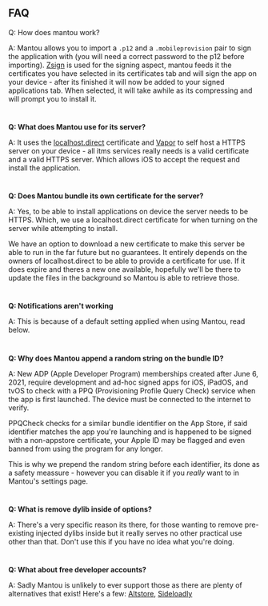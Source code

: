 ## FAQ

Q: How does mantou work?

A: Mantou allows you to import a `.p12` and a `.mobileprovision` pair to sign the application with (you will need a correct password to the p12 before importing). [Zsign](https://github.com/zhlynn/zsign) is used for the signing aspect, mantou feeds it the certificates you have selected in its certificates tab and will sign the app on your device - after its finished it will now be added to your signed applications tab. When selected, it will take awhile as its compressing and will prompt you to install it.

#

**Q: What does Mantou use for its server?**

A: It uses the [localhost.direct](https://github.com/Upinel/localhost.direct) certificate and [Vapor](https://github.com/vapor/vapor) to self host a HTTPS server on your device - all itms services really needs is a valid certificate and a valid HTTPS server. Which allows iOS to accept the request and install the application.

#

**Q: Does Mantou bundle its own certificate for the server?**

A: Yes, to be able to install applications on device the server needs to be HTTPS. Which, we use a localhost.direct certificate for when turning on the server while attempting to install.

We have an option to download a new certificate to make this server be able to run in the far future but no guarantees. It entirely depends on the owners of localhost.direct to be able to provide a certificate for use. If it does expire and theres a new one available, hopefully we'll be there to update the files in the background so Mantou is able to retrieve those.

#

**Q: Notifications aren't working**

A: This is because of a default setting applied when using Mantou, read below.

#

**Q: Why does Mantou append a random string on the bundle ID?**

A: New ADP (Apple Developer Program) memberships created after June 6, 2021, require development and ad-hoc signed apps for iOS, iPadOS, and tvOS to check with a PPQ (Provisioning Profile Query Check) service when the app is first launched. The device must be connected to the internet to verify.

PPQCheck checks for a similar bundle identifier on the App Store, if said identifier matches the app you're launching and is happened to be signed with a non-appstore certificate, your Apple ID may be flagged and even banned from using the program for any longer.

This is why we prepend the random string before each identifier, its done as a safety meassure - however you can disable it if you *really* want to in Mantou's settings page.

#

**Q: What is remove dylib inside of options?**

A: There's a very specific reason its there, for those wanting to remove pre-existing injected dylibs inside but it really serves no other practical use other than that. Don't use this if you have no idea what you're doing.

#

**Q: What about free developer accounts?**

A: Sadly Mantou is unlikely to ever support those as there are plenty of alternatives that exist! Here's a few: [Altstore](https://altstore.io), [Sideloadly](https://sideloadly.io/)

#